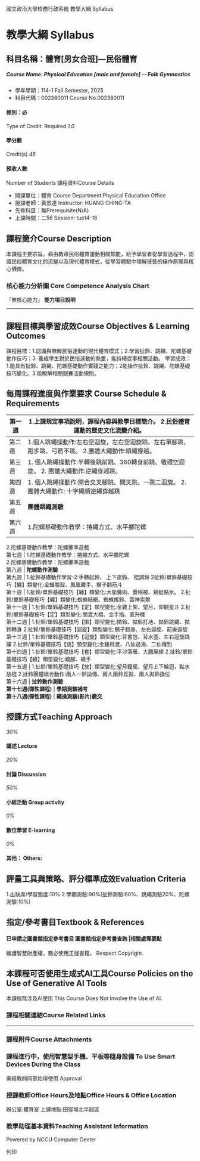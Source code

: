 國立政治大學校務行政系統 教學大綱 Syllabus
# 教學大綱 Syllabus
##  科目名稱：體育[男女合班]—民俗體育
#####  Course Name: Physical Education [male and female] -- Folk Gymnastics
  * 學年學期：114-1 Fall Semester, 2025 
  * 科目代碼：002380011 Course No.002380011


#### 修別：必
Type of Credit: Required 
_1.0_
#### 學分數
Credit(s)
_45_
#### 預收人數
Number of Students
課程資料Course Details
  * 開課單位：體育 Course Department:Physical Education Office 
  * 授課老師：黃景達 Instructor: HUANG CHING-TA 
  * 先修科目：無Prerequisite(N/A)
  * 上課時間：二56 Session: tue14-16


##  課程簡介Course Description
本課程主要宗旨，藉由教導民俗體育運動相關知能，給予學習者從學習過程中，認識民俗體育文化的流變以及現代體育模式，從學習體驗中理解技藝的操作原理與核心價值。
###  核心能力分析圖 Core Competence Analysis Chart
「無核心能力」 
**能力項目說明**
* * *
##  課程目標與學習成效Course Objectives & Learning Outcomes 
課程目標：1.認識與瞭解民俗運動的現代體育模式；2.學習扯鈴、跳繩、陀螺基礎動作技巧；3. 養成學生對於民俗運動的熱愛，能持續從事相關活動。
學習成效：1.能具有扯鈴、跳繩、陀螺基礎動作實踐之能力；2能操作扯鈴、跳繩、陀螺基礎技巧變化。3.能瞭解相關競賽活動規則。
##  每周課程進度與作業要求 Course Schedule & Requirements
第一週 |  1.上課規定事項說明，課程內容與教學目標簡介。 2.民俗體育運動的歷史文化流變介紹。  
---|---  
第二週 |  1.個人跳繩操動作:左右空迴旋，左右空迴旋跳、左右單腳跳、跑步跳、弓箭不跳。 2.團體大繩動作:順繩穿越。  
第三週 |  1. 個人跳繩操動作:半轉後跳前跳、360轉身前跳、敬禮空迴旋。 2. 團體大繩動作:逆繩穿越跳。  
第四週 |  1. 個人跳繩操動作:開合交叉腳跳、開叉跳、一跳二迴旋。 2. 團體大繩動作: 十字繩順逆繩穿越跳  
第五週 |  **團體跳繩測驗**  
第六週 |  1.陀螺基礎動作教學：捲繩方式、水平擲陀螺  
2.陀螺基礎動作教學：陀螺擲準遊戲  
第七週 |  1.陀螺基礎動作教學：捲繩方式、水平擲陀螺  
2.陀螺基礎動作教學：陀螺擲準遊戲  
第八週 |  **陀螺動作測驗**  
第九週 |  1.扯鈴基礎動作學習-2:手轉起鈴、 上下運鈴、 棍調鈴 2扯鈴/單鈴基礎技巧【纏】類變化:金蟬脫殼、鳳凰離手、猴子翻筋斗  
第十週 |  1.扯鈴/單鈴基礎技巧【纏】類變化:大衛魔術、疊棉被、蜻蜓點水。 2.扯鈴/單鈴基礎技巧【纏】類變化:蜘蛛結網、蜘蛛搖鈴、雷神索爾  
第十一週 |  1.扯鈴/單鈴基礎技巧【定】類型變化:金雞上架、望月、仰觀星斗 2.扯鈴/單鈴基礎技巧【定】類型變化:關渡大橋、金手指、直升機  
第十二週 |  1.扯鈴/單鈴基礎技巧【拋】類型變化:拋鈴、拋鈴打地、拋鈴跳繩、拋鈴轉身 2.扯鈴/單鈴基礎技巧【迴旋】類型變化:鷂子翻身、左右迴旋、前後迴旋  
第十三週 |  1.扯鈴/單鈴基礎技巧【迴旋】類型變化:背書包、背水壺、左右迴旋跳躍 2.扯鈴/單鈴基礎技巧【跳】類型變化:金雞飛渡、八仙過海、二仙傳到  
第十四週 |  1.扯鈴/單鈴基礎技巧【套】類型變化:平沙落雁、大鵬展翅 2.扯鈴/單鈴基礎技巧【繞】類型變化:繞腳、繞手  
第十五週 |  1.扯鈴/單鈴基礎技巧【放】類型變化:望月鐘擺、望月上下輪迴，點水放棍 2.扯鈴團體組合動作:兩人一鈴拋傳、兩人兩鈴互拋、兩人拋鈴換位  
第十六週 |  **扯鈴動作測驗**  
**第十七週(彈性課程)** |  **學期測驗補考**  
**第十八週(彈性課程)** |  **繩操測驗(影片)繳交**  
##  授課方式Teaching Approach
_30%_
####  講述 Lecture
_20%_
####  討論 Discussion
_50%_
####  小組活動 Group activity
_0%_
####  數位學習 E-learning
_0%_
####  其他： Others:
##  評量工具與策略、評分標準成效Evaluation Criteria
1.出缺席/學習態度:10%
2.學期測驗:90%(扯鈴測驗:60%、跳繩測驗20%、陀螺測驗:10%)
##  指定/參考書目Textbook & References
####  已申請之圖書館指定參考書目  圖書館指定參考書查詢 |相關處理要點
維護智慧財產權，務必使用正版書籍。 Respect Copyright.
##  本課程可否使用生成式AI工具Course Policies on the Use of Generative AI Tools
本課程無涉及AI使用 This Course Does Not Involve the Use of AI.
###  課程相關連結Course Related Links
* * *
###  課程附件Course Attachments
###  課程進行中，使用智慧型手機、平板等隨身設備 To Use Smart Devices During the Class
需經教師同意始得使用  Approval
###  授課教師Office Hours及地點Office Hours & Office Location
辦公室:體育室
上課地點:田徑場北半圓區
###  教學助理基本資料Teaching Assistant Information
Powered by NCCU Computer Center
  
列印
